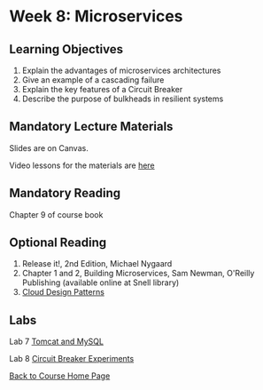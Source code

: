 # Week 8: Microservices

## Learning Objectives

1. Explain the advantages of microservices architectures
2. Give an example of a cascading failure
3. Explain the key features of a Circuit Breaker
4. Describe the purpose of bulkheads in resilient systems

## Mandatory Lecture Materials

Slides are on Canvas.

Video lessons for the materials are [here](https://sites.google.com/view/scalability/lessons)

## Mandatory Reading

Chapter 9 of course book

## Optional Reading

1. Release it!, 2nd Edition, Michael Nygaard
2. Chapter 1 and 2, Building Microservices, Sam Newman, O'Reilly Publishing (available online at Snell library)
3. [Cloud Design Patterns](https://docs.microsoft.com/en-us/azure/architecture/patterns/)

## Labs

Lab 7 [Tomcat and MySQL](https://gortonator.github.io/bsds-6650/labs/lab-7)

Lab 8 [Circuit Breaker Experiments](https://gortonator.github.io/bsds-6650/labs/lab-8)

[Back to Course Home Page](https://gortonator.github.io/bsds-6650/)
